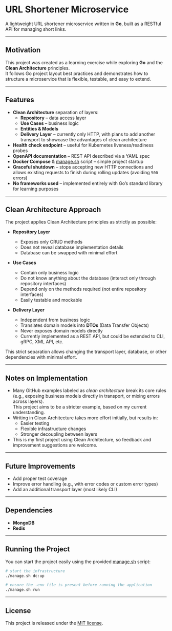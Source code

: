 # URL Shortener Microservice

A lightweight URL shortener microservice written in **Go**, built as a RESTful API for managing short links.  

---

## Motivation

This project was created as a learning exercise while exploring **Go** and the **Clean Architecture** principles.  
It follows Go project layout best practices and demonstrates how to structure a microservice that is flexible, testable, and easy to extend.

---

## Features

- **Clean Architecture** separation of layers:
  - **Repository** – data access layer
  - **Use Cases** – business logic
  - **Entities & Models**
  - **Delivery Layer** – currently only HTTP, with plans to add another transport to showcase the advantages of clean architecture
- **Health check endpoint** – useful for Kubernetes liveness/readiness probes
- **OpenAPI documentation** – REST API described via a YAML spec
- **Docker Compose** & [manage.sh] script – simple project startup
- **Graceful shutdown** – stops accepting new HTTP connections and allows existing requests to finish during rolling updates (avoiding `500` errors)
- **No frameworks used** – implemented entirely with Go’s standard library for learning purposes

---

## Clean Architecture Approach

The project applies Clean Architecture principles as strictly as possible:

- **Repository Layer**
  - Exposes only CRUD methods
  - Does not reveal database implementation details
  - Database can be swapped with minimal effort

- **Use Cases**
  - Contain only business logic
  - Do not know anything about the database (interact only through repository interfaces)
  - Depend only on the methods required (not entire repository interfaces)
  - Easily testable and mockable

- **Delivery Layer**
  - Independent from business logic
  - Translates domain models into **DTOs** (Data Transfer Objects)
  - Never exposes domain models directly
  - Currently implemented as a REST API, but could be extended to CLI, gRPC, XML API, etc.

This strict separation allows changing the transport layer, database, or other dependencies with minimal effort.

---

## Notes on Implementation

- Many GitHub examples labeled as *clean architecture* break its core rules (e.g., exposing business models directly in transport, or mixing errors across layers).  
  This project aims to be a stricter example, based on my current understanding.
- Writing in Clean Architecture takes more effort initially, but results in:
  - Easier testing
  - Flexible infrastructure changes
  - Stronger decoupling between layers
- This is my first project using Clean Architecture, so feedback and improvement suggestions are welcome.

---

## Future Improvements

- Add proper test coverage
- Improve error handling (e.g., with error codes or custom error types)
- Add an additional transport layer (most likely CLI)

---

## Dependencies

- **MongoDB**
- **Redis**

---

## Running the Project

You can start the project easily using the provided [manage.sh] script:

```bash
# start the infrastructure
./manage.sh dc:up

# ensure the .env file is present before running the application
./manage.sh run
```

---

## License

This project is released under the [MIT license].

[MIT license]: LICENSE
[manage.sh]: manage.sh
